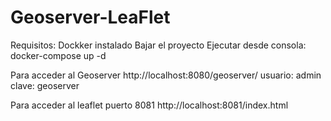 # Geoserver-LeaFlet

Requisitos:
Dockker instalado
Bajar el proyecto
Ejecutar desde consola:
docker-compose up -d

Para acceder al Geoserver
http://localhost:8080/geoserver/
usuario: admin
clave: geoserver

Para acceder al leaflet puerto 8081
http://localhost:8081/index.html
